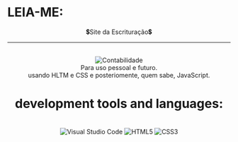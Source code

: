 # LEIA-ME:

<div align="center">
 💲Site da Escrituração💲 
<hr>
<br> 
<div align="center">
    <img src="https://th.bing.com/th/id/OIG._cA2vr5E9jz4KP5YYXFH?w=270&h=270&c=6&r=0&o=5&pid=ImgGn" alt="Contabilidade">
    <br>
    Para uso pessoal e futuro. <br>
    usando HLTM e CSS e posteriomente, quem sabe, JavaScript.

<br>

# development tools and languages:

<div style="display: inline_block"><br/>
    <img align="center" alt="Visual Studio Code" src="https://img.shields.io/badge/Visual_Studio_Code-0078D4?style=for-the-badge&logo=visual%20studio%20code&logoColor=white" />
    <img align="center" alt="HTML5" src="https://img.shields.io/badge/HTML5-E34F26?style=for-the-badge&logo=html5&logoColor=white" />
    <img align="center" alt="CSS3" src="https://img.shields.io/badge/CSS3-1572B6?style=for-the-badge&logo=css3&logoColor=white" />

